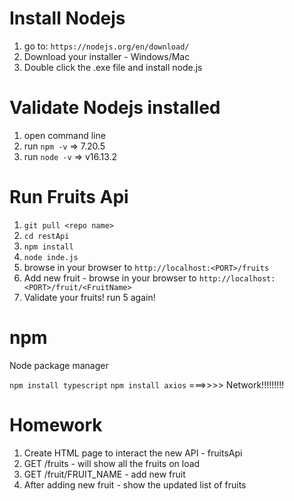 # Install Nodejs 
1. go to: `https://nodejs.org/en/download/`
2. Download your installer - Windows/Mac
3. Double click the .exe file and install node.js 

# Validate Nodejs installed 
1. open command line
2. run `npm -v` => 7.20.5
3. run `node -v` => v16.13.2


# Run Fruits Api

1. `git pull <repo name>`
2. `cd restApi`
3. `npm install`
4. `node inde.js`
5. browse in your browser to `http://localhost:<PORT>/fruits`
6. Add new fruit -  browse in your browser to `http://localhost:<PORT>/fruit/<FruitName>`
7. Validate your fruits! run 5 again!


# npm 
Node package manager

`npm install typescript`
`npm install axios` ===>>>> Network!!!!!!!!!


# Homework
1. Create HTML page to interact the new API - fruitsApi
2. GET /fruits - will show all the fruits on load
3. GET /fruit/FRUIT_NAME - add new fruit
4. After adding new fruit - show the updated list of fruits